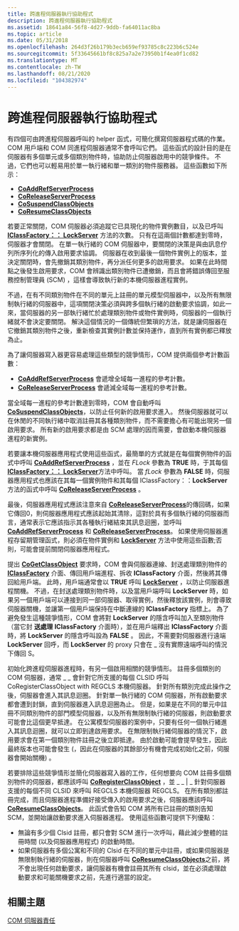 ```yaml
---
title: 跨進程伺服器執行協助程式
description: 跨進程伺服器執行協助程式
ms.assetid: 18641a84-56f8-4d27-9ddb-fa64011ac8ba
ms.topic: article
ms.date: 05/31/2018
ms.openlocfilehash: 264d3f26b179b3ecb659ef93785c8c223b6c524e
ms.sourcegitcommit: 5f33645661bf8c825a7a2e73950b1f4ea0f1cd82
ms.translationtype: MT
ms.contentlocale: zh-TW
ms.lasthandoff: 08/21/2020
ms.locfileid: "104382974"
---
```

# <a name="out-of-process-server-implementation-helpers"></a>跨進程伺服器執行協助程式

有四個可由跨進程伺服器呼叫的 helper 函式，可簡化撰寫伺服器程式碼的作業。 COM 用戶端和 COM 同進程伺服器通常不會呼叫它們。 這些函式的設計目的是在伺服器有多個單元或多個類別物件時，協助防止伺服器啟用中的競爭條件。 不過，它們也可以輕易用於單一執行緒和單一類別的物件服務器。 這些函數如下所示：

-   [**CoAddRefServerProcess**](/windows/desktop/api/combaseapi/nf-combaseapi-coaddrefserverprocess)
-   [**CoReleaseServerProcess**](/windows/desktop/api/combaseapi/nf-combaseapi-coreleaseserverprocess)
-   [**CoSuspendClassObjects**](/windows/desktop/api/combaseapi/nf-combaseapi-cosuspendclassobjects)
-   [**CoResumeClassObjects**](/windows/desktop/api/combaseapi/nf-combaseapi-coresumeclassobjects)

若要正常關閉，COM 伺服器必須追蹤它已具現化的物件實例數目，以及已呼叫 [**IClassFactory：： LockServer**](/windows/win32/api/unknwn/nf-unknwn-iclassfactory-lockserver) 方法的次數。 只有在這兩個計數都達到零時，伺服器才會關閉。 在單一執行緒的 COM 伺服器中，要關閉的決策是與由訊息佇列所序列化的傳入啟用要求協調。 伺服器在收到最後一個物件實例上的版本，並決定關閉時，會先撤銷其類別物件，再分派任何更多的啟用要求。 如果在此時間點之後發生啟用要求，COM 會辨識出類別物件已遭撤銷，而且會將錯誤傳回至服務控制管理員 (SCM) ，這樣會導致執行新的本機伺服器進程實例。

不過，在有不同類別物件在不同的單元上註冊的單元模型伺服器中，以及所有無限制執行緒的伺服器中，這項關閉決策必須與跨多個執行緒的啟動要求協調，如此一來，當伺服器的另一部執行緒忙於處理類別物件或物件實例時，伺服器的一個執行緒就不會決定要關閉。 解決這個情況的一個傳統但繁瑣的方法，就是讓伺服器在它撤銷其類別物件之後，重新檢查其實例計數並保持運作，直到所有實例都已釋放為止。

為了讓伺服器寫入器更容易處理這些類型的競爭情形，COM 提供兩個參考計數函數：

-   [**CoAddRefServerProcess**](/windows/desktop/api/combaseapi/nf-combaseapi-coaddrefserverprocess) 會遞增全域每一進程的參考計數。
-   [**CoReleaseServerProcess**](/windows/desktop/api/combaseapi/nf-combaseapi-coreleaseserverprocess) 會遞減全域每一進程的參考計數。

當全域每一進程的參考計數達到零時，COM 會自動呼叫 [**CoSuspendClassObjects**](/windows/desktop/api/combaseapi/nf-combaseapi-cosuspendclassobjects)，以防止任何新的啟用要求進入。 然後伺服器就可以在休閒的不同執行緒中取消註冊其各種類別物件，而不需要擔心有可能出現另一個啟用要求。 所有新的啟用要求都是由 SCM 處理的因而需要，會啟動本機伺服器進程的新實例。

若要讓本機伺服器應用程式使用這些函式，最簡單的方式就是在每個實例物件的函式中呼叫 [**CoAddRefServerProcess**](/windows/desktop/api/combaseapi/nf-combaseapi-coaddrefserverprocess) ，並在 *FLock* 參數為 **TRUE** 時，于其每個 [**IClassFactory：： LockServer**](/windows/win32/api/unknwn/nf-unknwn-iclassfactory-lockserver)方法中呼叫。 當 *fLock* 參數為 **FALSE** 時，伺服器應用程式也應該在其每一個實例物件和其每個 IClassFactory：：**LockServer** 方法的函式中呼叫 [**CoReleaseServerProcess**](/windows/desktop/api/combaseapi/nf-combaseapi-coreleaseserverprocess) 。

最後，伺服器應用程式應該注意來自 [**CoReleaseServerProcess**](/windows/desktop/api/combaseapi/nf-combaseapi-coreleaseserverprocess)的傳回碼，如果它傳回0，則伺服器應用程式應該起始其清除，這對於具有多個執行緒的伺服器而言，通常表示它應該指示其各種執行緒結束其訊息迴圈，並呼叫 [**CoAddRefServerProcess**](/windows/desktop/api/combaseapi/nf-combaseapi-coaddrefserverprocess) 和 [**CoReleaseServerProcess**](/windows/desktop/api/combaseapi/nf-combaseapi-coreleaseserverprocess)。 如果使用伺服器進程存留期管理函式，則必須在物件實例和 [**LockServer**](/windows/win32/api/unknwn/nf-unknwn-iclassfactory-lockserver) 方法中使用這些函數;否則，可能會提前關閉伺服器應用程式。

提出 [**CoGetClassObject**](/windows/desktop/api/combaseapi/nf-combaseapi-cogetclassobject) 要求時，COM 會與伺服器連線、封送處理類別物件的 [**IClassFactory**](/windows/win32/api/unknwn/nn-unknwn-iclassfactory) 介面、傳回用戶端進程、拆收 **IClassFactory** 介面，然後將其傳回給用戶端。 此時，用戶端通常會以 **TRUE** 呼叫 [**LockServer**](/windows/win32/api/unknwn/nf-unknwn-iclassfactory-lockserver) ，以防止伺服器進程關機。 不過，在封送處理類別物件時，以及當用戶端呼叫 **LockServer** 時，如果另一個用戶端可以連接到同一部伺服器、取得實例，然後釋放該實例，則會導致伺服器關機，並讓第一個用戶端保持在中斷連線的 **IClassFactory** 指標上。 為了避免發生這種競爭情形，COM 會將對 **LockServer** 的隱含呼叫加入至類別物件（當它封 **送處理** **IClassFactory** 介面時），並在用戶端釋出 **IClassFactory** 介面時，將 **LockServer** 的隱含呼叫設為 **FALSE** 。 因此，不需要對伺服器進行遠端 **LockServer** 回呼，而 **LockServer** 的 proxy 只會在 \_ 沒有實際遠端呼叫的情況下傳回 S。

初始化跨進程伺服器進程時，有另一個啟用相關的競爭情形。 註冊多個類別的 COM 伺服器，通常[](/windows/desktop/api/combaseapi/nf-combaseapi-coregisterclassobject) \_ \_ 會針對它所支援的每個 CLSID 呼叫 CoRegisterClassObject with REGCLS 本機伺服器。 針對所有類別完成此操作之後，伺服器會進入其訊息迴圈。 針對單一執行緒的 COM 伺服器，所有啟動要求都會遭到封鎖，直到伺服器進入訊息迴圈為止。 但是，如果是在不同的單元中註冊不同類別物件的部門模型伺服器，以及所有無限制執行緒的伺服器，則啟動要求可能會比這個更早抵達。 在公寓模型伺服器的案例中，只要有任何一個執行緒進入其訊息迴圈，就可以立即到達啟用要求。 在無限制執行緒伺服器的情況下，啟用要求會在第一個類別物件註冊之後立即抵達。 由於啟動可能會提早發生，因此最終版本也可能會發生 (，因此在伺服器的其餘部分有機會完成初始化之前，伺服器會開始關機) 。

若要排除這些競爭情形並簡化伺服器寫入器的工作，任何想要向 COM 註冊多個類別物件的伺服器，都應該呼叫 [**CoRegisterClassObject**](/windows/desktop/api/combaseapi/nf-combaseapi-coregisterclassobject) ，並 \_ \_ \| \_ 針對伺服器支援的每個不同 CLSID 來呼叫 REGCLS 本機伺服器 REGCLS。 在所有類別都註冊完成，而且伺服器進程準備好接受傳入的啟用要求之後，伺服器應該呼叫 [**CoResumeClassObjects**](/windows/desktop/api/combaseapi/nf-combaseapi-coresumeclassobjects)。 此函式會告知 COM 將所有已註冊的類別告知 SCM，並開始讓啟動要求進入伺服器進程。 使用這些函數可提供下列優點：

-   無論有多少個 Clsid 註冊，都只會對 SCM 進行一次呼叫，藉此減少整體的註冊時間 (以及伺服器應用程式) 的啟動時間。
-   如果伺服器有多個公寓和不同的 Clsid 在不同的單元中註冊，或如果伺服器是無限制執行緒的伺服器，則在伺服器呼叫 [**CoResumeClassObjects**](/windows/desktop/api/combaseapi/nf-combaseapi-coresumeclassobjects)之前，將不會出現任何啟動要求，讓伺服器有機會註冊其所有 clsid，並在必須處理啟動要求和可能關機要求之前，先進行適當的設定。

## <a name="related-topics"></a>相關主題

<dl> <dt>

[COM 伺服器責任](com-server-responsibilities.md)
</dt> </dl>

 

 